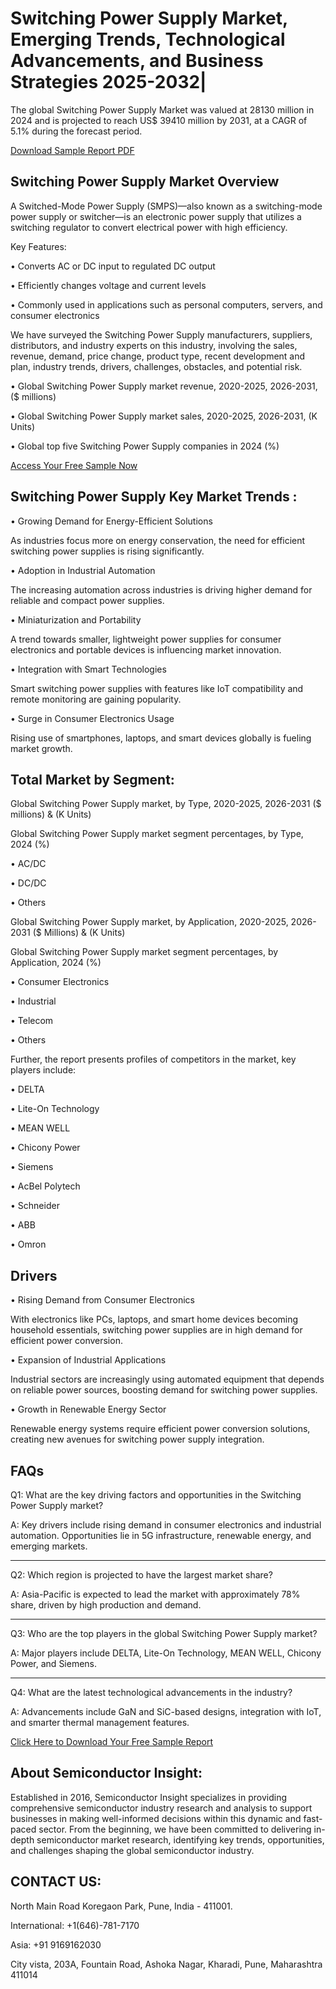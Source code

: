<h1>Switching Power Supply Market, Emerging Trends, Technological Advancements, and Business Strategies 2025-2032|</h1>

The global Switching Power Supply Market was valued at 28130 million in 2024 and is projected to reach US$ 39410 million by 2031, at a CAGR of 5.1% during the forecast period.

[Download Sample Report PDF](https://semiconductorinsight.com/download-sample-report/?product_id=90952)

<h2>Switching Power Supply Market Overview</h2>

A Switched-Mode Power Supply (SMPS)—also known as a switching-mode power supply or switcher—is an electronic power supply that utilizes a switching regulator to convert electrical power with high efficiency.

Key Features:

•	Converts AC or DC input to regulated DC output

•	Efficiently changes voltage and current levels

•	Commonly used in applications such as personal computers, servers, and consumer electronics

We have surveyed the Switching Power Supply manufacturers, suppliers, distributors, and industry experts on this industry, involving the sales, revenue, demand, price change, product type, recent development and plan, industry trends, drivers, challenges, obstacles, and potential risk.

•	Global Switching Power Supply market revenue, 2020-2025, 2026-2031, ($ millions)

•	Global Switching Power Supply market sales, 2020-2025, 2026-2031, (K Units)

•	Global top five Switching Power Supply companies in 2024 (%)

[Access Your Free Sample Now](https://semiconductorinsight.com/report/switching-power-supply-market/)

<h2>Switching Power Supply Key Market Trends  :</h2>

•	Growing Demand for Energy-Efficient Solutions

As industries focus more on energy conservation, the need for efficient switching power supplies is rising significantly.

•	Adoption in Industrial Automation

The increasing automation across industries is driving higher demand for reliable and compact power supplies.

•	Miniaturization and Portability

A trend towards smaller, lightweight power supplies for consumer electronics and portable devices is influencing market innovation.

•	Integration with Smart Technologies

Smart switching power supplies with features like IoT compatibility and remote monitoring are gaining popularity.

•	Surge in Consumer Electronics Usage

Rising use of smartphones, laptops, and smart devices globally is fueling market growth.

<h2>Total Market by Segment:</h2>

Global Switching Power Supply market, by Type, 2020-2025, 2026-2031 ($ millions) & (K Units)

Global Switching Power Supply market segment percentages, by Type, 2024 (%)

•	AC/DC

•	DC/DC

•	Others

Global Switching Power Supply market, by Application, 2020-2025, 2026-2031 ($ Millions) & (K Units)

Global Switching Power Supply market segment percentages, by Application, 2024 (%)

•	Consumer Electronics

•	Industrial

•	Telecom

•	Others

Further, the report presents profiles of competitors in the market, key players include:

•	DELTA

•	Lite-On Technology

•	MEAN WELL

•	Chicony Power

•	Siemens

•	AcBel Polytech

•	Schneider

•	ABB

•	Omron

<h2>Drivers</h2>

•	Rising Demand from Consumer Electronics

With electronics like PCs, laptops, and smart home devices becoming household essentials, switching power supplies are in high demand for efficient power conversion.

•	Expansion of Industrial Applications

Industrial sectors are increasingly using automated equipment that depends on reliable power sources, boosting demand for switching power supplies.

•	Growth in Renewable Energy Sector

Renewable energy systems require efficient power conversion solutions, creating new avenues for switching power supply integration.

<h2>FAQs</h2>

Q1: What are the key driving factors and opportunities in the Switching Power Supply market?

A: Key drivers include rising demand in consumer electronics and industrial automation. Opportunities lie in 5G infrastructure, renewable energy, and emerging markets.

________________________________________

Q2: Which region is projected to have the largest market share?

A: Asia-Pacific is expected to lead the market with approximately 78% share, driven by high production and demand.

________________________________________

Q3: Who are the top players in the global Switching Power Supply market?

A: Major players include DELTA, Lite-On Technology, MEAN WELL, Chicony Power, and Siemens.

________________________________________

Q4: What are the latest technological advancements in the industry?

A: Advancements include GaN and SiC-based designs, integration with IoT, and smarter thermal management features.

[Click Here to Download Your Free Sample Report ](https://semiconductorinsight.com/download-sample-report/?product_id=90952)

<h2>About Semiconductor Insight:</h2>

Established in 2016, Semiconductor Insight specializes in providing comprehensive semiconductor industry research and analysis to support businesses in making well-informed decisions within this dynamic and fast-paced sector. From the beginning, we have been committed to delivering in-depth semiconductor market research, identifying key trends, opportunities, and challenges shaping the global semiconductor industry.

<h2>CONTACT US:</h2>

North Main Road Koregaon Park, Pune, India - 411001.

International: +1(646)-781-7170

Asia: +91 9169162030

City vista, 203A, Fountain Road, Ashoka Nagar, Kharadi, Pune, Maharashtra 411014



